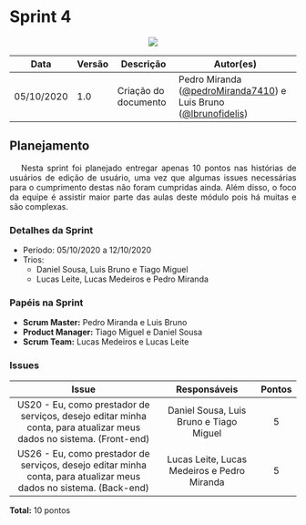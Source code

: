 # **Sprint 4**

<div style="display: flex; justify-content: center; align-items:center;">
    <img src="https://unbarqdsw.github.io/2020.1_G11_SYA/assets/sprints/sprint.png">
</div>

| Data | Versão | Descrição | Autor(es) |
| ---- | ------ | --------- | --------- |
| 05/10/2020 | 1.0 | Criação do documento | Pedro Miranda ([@pedroMiranda7410](https://github.com/pedroMiranda7410)) e Luis Bruno ([@lbrunofidelis](https://github.com/lbrunofidelis)) |

## Planejamento
<p align="justify">&emsp;
Nesta sprint foi planejado entregar apenas 10 pontos nas histórias de usuários de edição de usuário, uma vez que algumas issues necessárias para o cumprimento destas não foram cumpridas ainda. Além disso, o foco da equipe é assistir maior parte das aulas deste módulo pois há muitas e são complexas.
</p>

### Detalhes da Sprint

* Período: 05/10/2020 a 12/10/2020
* Trios: 
  - Daniel Sousa, Luis Bruno e Tiago Miguel
  - Lucas Leite, Lucas Medeiros e Pedro Miranda


### Papéis na Sprint
* **Scrum Master:** Pedro Miranda e Luis Bruno
* **Product Manager:** Tiago Miguel e Daniel Sousa
* **Scrum Team:** Lucas Medeiros e Lucas Leite

### Issues
|                                                        Issue                                                        |                 Responsáveis                | Pontos |
|:-------------------------------------------------------------------------------------------------------------------:|:-------------------------------------------:|:------:|
| US20 - Eu, como prestador de serviços, desejo editar minha conta, para atualizar meus dados no sistema. (Front-end) |   Daniel Sousa, Luis Bruno e Tiago Miguel   |    5   |
|  US26 - Eu, como prestador de serviços, desejo editar minha conta, para atualizar meus dados no sistema. (Back-end) | Lucas Leite, Lucas Medeiros e Pedro Miranda |    5   |               |    2   |

**Total:** 10 pontos
